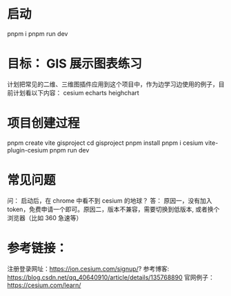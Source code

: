 # 启动

pnpm i
pnpm run dev

# 目标： GIS 展示图表练习

计划把常见的二维、三维图插件应用到这个项目中，作为边学习边使用的例子，目前计划看以下内容：
cesium
echarts
heighchart

# 项目创建过程

pnpm create vite gisproject
cd gisproject
pnpm install
pnpm i cesium vite-plugin-cesium
pnpm run dev

# 常见问题

问： 启动后，在 chrome 中看不到 cesium 的地球？
答： 原因一，没有加入 token，免费申请一个即可。原因二，版本不兼容，需要切换到低版本, 或者换个浏览器（比如 360 急速等）

# 参考链接：

注册登录网址：https://ion.cesium.com/signup/?
参考博客: https://blog.csdn.net/qq_40640910/article/details/135768890
官网例子：https://cesium.com/learn/
